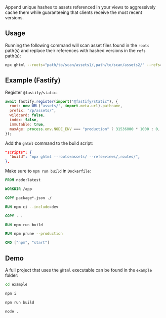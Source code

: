 Append unique hashes to assets referenced in your views to aggressively cache them while guaranteeing that clients receive the most recent versions.

## Usage

Running the following command will scan asset files found in the `roots` path(s) and replace their references with hashed versions in the `refs` path(s):

```sh
npx ghtml --roots="path/to/scan/assets1/,path/to/scan/assets2/" --refs="views/path/to/append/hashes1/,views/path/to/append/hashes2/"
```

## Example (Fastify)

Register `@fastify/static`:

```js
await fastify.register(import("@fastify/static"), {
  root: new URL("assets/", import.meta.url).pathname,
  prefix: "/p/assets/",
  wildcard: false,
  index: false,
  immutable: true,
  maxAge: process.env.NODE_ENV === "production" ? 31536000 * 1000 : 0,
});
```

Add the `ghtml` command to the build script:

```json
"scripts": {
  "build": "npx ghtml --roots=assets/ --refs=views/,routes/",
},
```

Make sure to `npm run build` in `Dockerfile`:

```dockerfile
FROM node:latest

WORKDIR /app

COPY package*.json ./

RUN npm ci --include=dev

COPY . .

RUN npm run build

RUN npm prune --production

CMD ["npm", "start"]
```

## Demo

A full project that uses the `ghtml` executable can be found in the `example` folder:

```sh
cd example

npm i

npm run build

node .
```
